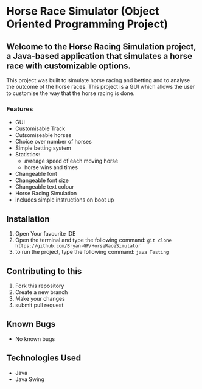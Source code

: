 

# Horse Race Simulator (Object Oriented Programming Project)


## Welcome to the Horse Racing Simulation project, a Java-based application that simulates a horse race with customizable options. 

This project was built to simulate horse racing and betting and to analyse the outcome of the horse races. This project is a GUI which allows the user to customise the way that the horse racing is done.

### Features
- GUI
- Customisable Track
- Cutsomiseable horses
- Choice over number of horses
- Simple betting system
- Statistics:
    - avreage speed of each moving horse
    - horse wins and times
- Changeable font 
- Changeable font size
- Changeable text colour
- Horse Racing Simulation
- includes simple instructions on boot up

## Installation
1. Open Your favourite IDE
2. Open the terminal and type the following command: `git clone https://github.com/Bryan-GP/HorseRaceSimulator`
3. to run the project, type the following command: `java Testing`

## Contributing to this
1. Fork this repository
2. Create a new branch
3. Make your changes
4. submit pull request

## Known Bugs
- No known bugs

## Technologies Used
- Java
- Java Swing






